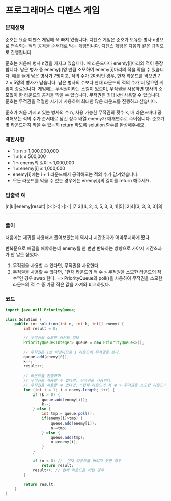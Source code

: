 # 프로그래머스 디펜스 게임

### 문제설명
준호는 요즘 디펜스 게임에 푹 빠져 있습니다. 디펜스 게임은 준호가 보유한 병사 n명으로 연속되는 적의 공격을 순서대로 막는 게임입니다. 디펜스 게임은 다음과 같은 규칙으로 진행됩니다.

준호는 처음에 병사 n명을 가지고 있습니다.
매 라운드마다 enemy[i]마리의 적이 등장합니다.
남은 병사 중 enemy[i]명 만큼 소모하여 enemy[i]마리의 적을 막을 수 있습니다.
예를 들어 남은 병사가 7명이고, 적의 수가 2마리인 경우, 현재 라운드를 막으면 7 - 2 = 5명의 병사가 남습니다.
남은 병사의 수보다 현재 라운드의 적의 수가 더 많으면 게임이 종료됩니다.
게임에는 무적권이라는 스킬이 있으며, 무적권을 사용하면 병사의 소모없이 한 라운드의 공격을 막을 수 있습니다.
무적권은 최대 k번 사용할 수 있습니다.
준호는 무적권을 적절한 시기에 사용하여 최대한 많은 라운드를 진행하고 싶습니다.

준호가 처음 가지고 있는 병사의 수 n, 사용 가능한 무적권의 횟수 k, 매 라운드마다 공격해오는 적의 수가 순서대로 담긴 정수 배열 enemy가 매개변수로 주어집니다. 준호가 몇 라운드까지 막을 수 있는지 return 하도록 solution 함수를 완성해주세요.

### 제한사항
- 1 ≤ n ≤ 1,000,000,000
- 1 ≤ k ≤ 500,000
- 1 ≤ enemy의 길이 ≤ 1,000,000
- 1 ≤ enemy[i] ≤ 1,000,000
- enemy[i]에는 i + 1 라운드에서 공격해오는 적의 수가 담겨있습니다.
- 모든 라운드를 막을 수 있는 경우에는 enemy[i]의 길이를 return 해주세요.

### 입출력 예
|n|k||enemy|result|
|:-:|:-:|:-|:-:|
|7|3|[4, 2, 4, 5, 3, 3, 1]|5|
|2|4|[3, 3, 3, 3]|3|

---

### 풀이
처음에는 재귀를 사용해서 풀어보았는데
역시나 시간초과가 어마무시하게 떴다.

반복문으로 해결을 해야하는데
enemy를 한 번만 반복하는 방향으로 가야지 시간초과가 안 날듯 싶었다.

1. 무적권을 사용할 수 있다면, 무적권을 사용한다.
2. 무적권을 사용할 수 없다면, 
"현재 라운드의 적 수 > 무적권을 소모한 라운드의 적 수"인 경우 swap 한다.
=> PriorityQueue의 poll()을 사용하여 
 무적권을 소모한 라운드의 적 수 중 가장 작은 값을 가져와 비교하였다.
    

### 코드

```java
import java.util.PriorityQueue;

class Solution {
    public int solution(int n, int k, int[] enemy) {
        int result = 0;

        // 무적권을 소모한 라운드 정보
		PriorityQueue<Integer> queue = new PriorityQueue<>();
        
        // 무적권은 1번 이상이므로 1 라운드에 무적권을 쓴다.
		queue.add(enemy[0]);
		k--;
		result++;
        
        // 라운드를 진행하며
		// 무적권을 사용할 수 있다면, 무적권을 사용한다.
		// 무적권을 사용할 수 없다면, "현재 라운드의 적 수 > 무적권을 소모한 라운드의 적 수"인 경우 swap 한다.
		for (int i = 1; i < enemy.length; i++) {
			if (k > 0) {
				queue.add(enemy[i]);
				k--;
			} else {
				int tmp = queue.poll();
				if(enemy[i]>tmp) {
					queue.add(enemy[i]);
					n-=tmp;
				} else {
					queue.add(tmp);
					n-=enemy[i];
				}
			}

			if (n < 0) //  현재 라운드를 버티지 못한 경우
				return result;
			result++; // 현재 라운드를 버틴 경우
		}

		return result;  	
    }
}
```